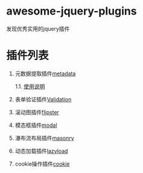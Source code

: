 # awesome-jquery-plugins
发现优秀实用的jquery插件



# 插件列表

1. 元数据提取插件[metadata](http://docs.jquery.com/Plugins/Metadata)

   1.1. [使用说明](https://github.com/zhangzju/awesome-jquery-plugins/blob/master/metadata/jquery.metadata.md)

2. 表单验证插件[Validation](http://www.jqueryvalidation.org/)

3. 滚动图插件[flipster](https://github.com/drien/jquery-flipster)

4. 模态框插件[modal](http://jquerymodal.com/)

5. 瀑布流布局插件[masonry](http://masonry.desandro.com/)

6. 动态加载插件[lazyload](https://github.com/tuupola/jquery_lazyload)

7. cookie操作插件[cookie](https://github.com/carhartl/jquery-cookie)

